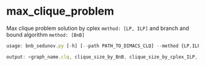# max_clique_problem
Max clique problem solution by cplex ```method: [LP, ILP]``` and branch and bound algorithm ```method: [BnB]```

```js
usage: bnb_sedunov.py [-h] [--path PATH_TO_DIMACS_CLQ] --method {LP,ILP,BnB}

output: <graph_name.clq, clique_size_by_BnB, clique_size_by_cplex_ILP, time_exec, is_clique>
```